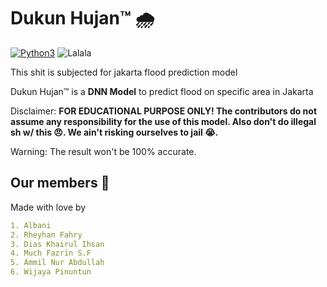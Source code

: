 # Dukun Hujan™ 🌧️
[![Python3](https://img.shields.io/badge/language-Python3-red)](https://www.python.org/downloads/)
![Lalala](https://img.shields.io/badge/Progress-on_progress%20%F0%9F%9A%A7-yellow)

This shit is subjected for jakarta flood prediction model

Dukun Hujan™ is a **DNN Model** to predict flood on specific area in Jakarta


Disclaimer: **FOR EDUCATIONAL PURPOSE ONLY! The contributors do not assume any responsibility for the use of this model. Also don't do illegal sh w/ this 😠. We ain't risking ourselves to jail 😭.**

Warning: The result won't be 100% accurate.


## Our members 👤
Made with love by
```yaml
1. Albani 
2. Rheyhan Fahry 
3. Dias Khairul Ihsan
4. Much Fazrin S.F
5. Ammil Nur Abdullah
6. Wijaya Pinuntun
```

